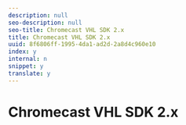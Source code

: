 ```yaml
---
description: null
seo-description: null
seo-title: Chromecast VHL SDK 2.x
title: Chromecast VHL SDK 2.x
uuid: 8f6806ff-1995-4da1-ad2d-2a8d4c960e10
index: y
internal: n
snippet: y
translate: y
---
```


# Chromecast VHL SDK 2.x



